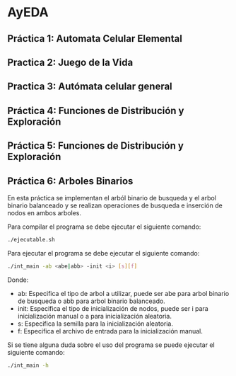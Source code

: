 # AyEDA

## Práctica 1: Automata Celular Elemental

## Practica 2: Juego de la Vida

## Practica 3: Autómata celular general

## Práctica 4: Funciones de Distribución y Exploración

## Práctica 5: Funciones de Distribución y Exploración

## Práctica 6: Arboles Binarios

En esta práctica se implementan el arból binario de busqueda y el arbol binario balanceado y se realizan operaciones de busqueda e inserción de nodos en ambos arboles.

Para compilar el programa se debe ejecutar el siguiente comando:

```bash
./ejecutable.sh
```

Para ejecutar el programa se debe ejecutar el siguiente comando:

```bash
./int_main -ab <abe|abb> -init <i> [s][f]
```

Donde:

- ab: Especifica el tipo de arbol a utilizar, puede ser abe para arbol binario de busqueda o abb para arbol binario balanceado.
- init: Especifica el tipo de inicialización de nodos, puede ser i para inicialización manual o a para inicialización aleatoria.
- s: Especifica la semilla para la inicialización aleatoria.
- f: Especifica el archivo de entrada para la inicialización manual.

Si se tiene alguna duda sobre el uso del programa se puede ejecutar el siguiente comando:

```bash
./int_main -h
```
